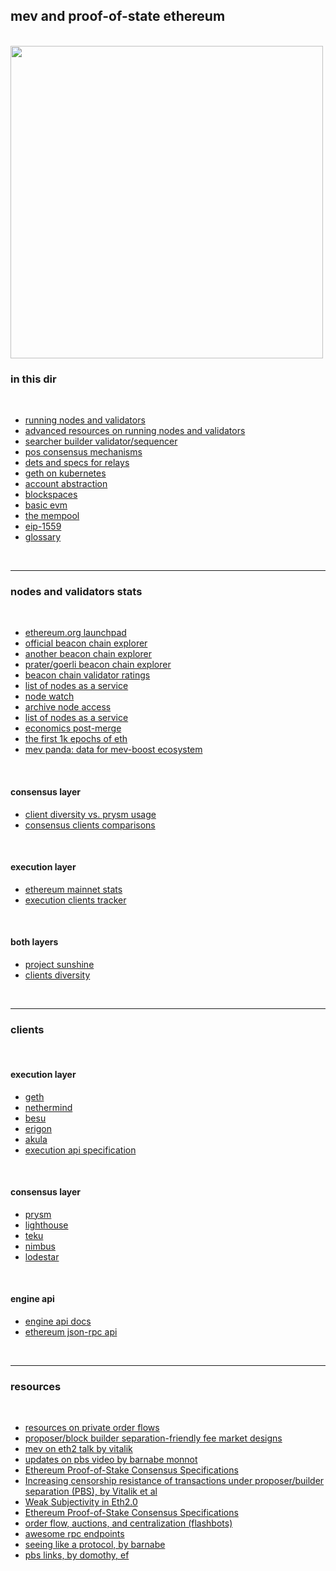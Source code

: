 ## mev and proof-of-state ethereum

<br>


<img width="500" src="https://user-images.githubusercontent.com/1130416/204161522-07e49b61-5163-42a1-ba5d-7ba45db4b3dd.png">


<br>

### in this dir

<br>

* [running nodes and validators](running-a-node.md)
* [advanced resources on running nodes and validators](running-a-node-advanced.md)
* [searcher builder validator/sequencer](searcher-builder-validator-sequencer/)
* [pos consensus mechanisms](pos_consensus_mechanisms.md)
* [dets and specs for relays](relays.md)
* [geth on kubernetes](geth_and_k8s)
* [account abstraction](account_abstraction)
* [blockspaces](blockspace.md)
* [basic evm](evm-knowledge.md)
* [the mempool](the_mempool.md)
* [eip-1559](eip-1559.md)
* [glossary](glossary.md)


<br>

---

### nodes and validators stats

<br>

* [ethereum.org launchpad](https://launchpad.ethereum.org/en/)
* [official beacon chain explorer](https://beaconscan.com/)
* [another beacon chain explorer](https://beaconcha.in/)
* [prater/goerli beacon chain explorer](https://prater.beaconcha.in/)
* [beacon chain validator ratings](https://www.rated.network/)
* [list of nodes as a service](https://ethereumnodes.com/)
* [node watch](https://www.nodewatch.io/)
* [archive node access](https://archivenode.io/)
* [list of nodes as a service](https://ethereum.org/en/developers/docs/nodes-and-clients/nodes-as-a-service/)
* [economics post-merge](https://docs.google.com/spreadsheets/d/15tmPOvOgi3wKxJw7KQJKoUe-uonbYR6HF7u83LR5Mj4/edit#gid=1018097491)
* [the first 1k epochs of eth](https://ethereum.github.io/rig/posdata/notebooks/mainnet_explore.html)
* [mev panda: data for mev-boost ecosystem](https://www.mevpanda.com/)


<br>

#### consensus layer

* [client diversity vs. prysm usage](https://pools.invis.cloud/)
* [consensus clients comparisons](https://www.slashed.info/)

<br>

#### execution layer

* [ethereum mainnet stats](https://ethernodes.org/)
* [execution clients tracker](https://etherscan.io/nodetracker)

<br>

#### both layers

* [project sunshine](https://ethsunshine.com/)
* [clients diversity](https://clientdiversity.org/)

<br>

----

### clients

<br>

#### execution layer

* [geth](https://geth.ethereum.org/)
* [nethermind](https://nethermind.io/)
* [besu](https://besu.hyperledger.org/en/stable/)
* [erigon](https://github.com/ledgerwatch/erigon)
* [akula](https://akula.app/)
* [execution api specification](https://github.com/ethereum/execution-apis)

<br>

#### consensus layer

* [prysm](https://github.com/prysmaticlabs/prysm)
* [lighthouse](https://github.com/sigp/lighthouse)
* [teku](https://github.com/ConsenSys/teku)
* [nimbus](https://nimbus.team/)
* [lodestar](https://lodestar.chainsafe.io/)


<br>

#### engine api

* [engine api docs](https://github.com/ethereum/execution-apis/blob/main/src/engine/specification.md)
* [ethereum json-rpc api](https://ethereum.org/en/developers/docs/apis/json-rpc/)


<br>


 
---
 
 ### resources
 
 <br>
 
 * [resources on private order flows](https://github.com/go-outside-labs/mev-toolkit/tree/main/private_order_flows)
 * [proposer/block builder separation-friendly fee market designs](https://ethresear.ch/t/proposer-block-builder-separation-friendly-fee-market-designs/9725)
 * [mev on eth2 talk by vitalik](https://www.youtube.com/watch?v=OD54WfVuDWw&list=PLRHMe0bxkuel3w3C7P_WVvp9ShLi3HKRI&index=30)
 * [updates on pbs video by barnabe monnot](https://archive.devcon.org/archive/watch/6/updates-on-proposer-builder-separation/?tab=YouTube)
 * [Ethereum Proof-of-Stake Consensus Specifications](https://github.com/ethereum/consensus-specs/tree/dev/specs)
* [Increasing censorship resistance of transactions under proposer/builder separation (PBS), by Vitalik et al](https://notes.ethereum.org/@vbuterin/pbs_censorship_resistance)
* [Weak Subjectivity in Eth2.0](https://notes.ethereum.org/@adiasg/weak-subjectvity-eth2)
* [Ethereum Proof-of-Stake Consensus Specifications](https://github.com/ethereum/consensus-specs)
* [order flow, auctions, and centralization (flashbots)](https://collective.flashbots.net/t/order-flow-auctions-and-centralisation-i-a-warning/258)
* [awesome rpc endpoints](https://github.com/arddluma/awesome-list-rpc-nodes-providers)
* [seeing like a protocol, by barnabe](https://barnabe.substack.com/p/seeing-like-a-protocol)
* [pbs links, by domothy, ef](https://notes.ethereum.org/@domothy/pbs_links)
